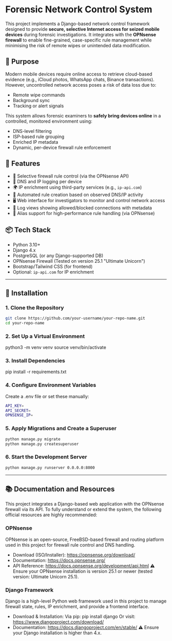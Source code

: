 # Forensic Network Control System

This project implements a Django-based network control framework designed to provide **secure, selective Internet access for seized mobile devices** during forensic investigations. It integrates with the **OPNsense firewall** to enable fine-grained, case-specific rule management while minimising the risk of remote wipes or unintended data modification.

## 🧭 Purpose

Modern mobile devices require online access to retrieve cloud-based evidence (e.g., iCloud photos, WhatsApp chats, Binance transactions). However, uncontrolled network access poses a risk of data loss due to:
- Remote wipe commands
- Background sync
- Tracking or alert signals

This system allows forensic examiners to **safely bring devices online** in a controlled, monitored environment using:
- DNS-level filtering
- ISP-based rule grouping
- Enriched IP metadata
- Dynamic, per-device firewall rule enforcement

## 🔧 Features

- 🔐 Selective firewall rule control (via the OPNsense API)
- 📄 DNS and IP logging per device
- 🌍 IP enrichment using third-party services (e.g., `ip-api.com`)
- 🧠 Automated rule creation based on observed DNS/IP activity
- 🖥️ Web interface for investigators to monitor and control network access
- 🔎 Log views showing allowed/blocked connections with metadata
- 🧱 Alias support for high-performance rule handling (via OPNsense)

## 📦 Tech Stack

- Python 3.10+
- Django 4.x
- PostgreSQL (or any Django-supported DB)
- OPNsense Firewall (Tested on version 25.1 "Ultimate Unicorn")
- Bootstrap/Tailwind CSS (for frontend)
- Optional: `ip-api.com` for IP enrichment

---

## 🚀 Installation

### 1. Clone the Repository

```bash
git clone https://github.com/your-username/your-repo-name.git
cd your-repo-name
```

### 2. Set Up a Virtual Environment
python3 -m venv venv
source venv/bin/activate

### 3. Install Dependencies
pip install -r requirements.txt

### 4. Configure Environment Variables
Create a .env file or set these manually:
```bash
API_KEY=
API_SECRET=
OPNSENSE_IP=
```

### 5. Apply Migrations and Create a Superuser
```bash
python manage.py migrate
python manage.py createsuperuser
```

### 6. Start the Development Server
```bash
python manage.py runserver 0.0.0.0:8000
```

---

## 📚 Documentation and Resources

This project integrates a Django-based web application with the OPNsense firewall via its API. To fully understand or extend the system, the following official resources are highly recommended:

### OPNsense
OPNsense is an open-source, FreeBSD-based firewall and routing platform used in this project for firewall rule control and DNS handling.

-   Download (ISO/Installer): https://opnsense.org/download/
-   Documentation: https://docs.opnsense.org/
-   API Reference: https://docs.opnsense.org/development/api.html
⚠️ Ensure your OPNsense installation is version 25.1 or newer (tested version: Ultimate Unicorn 25.1).

### Django Framework
Django is a high-level Python web framework used in this project to manage firewall state, rules, IP enrichment, and provide a frontend interface.

-   Download & Installation:
    Via pip: pip install django
    Or visit: https://www.djangoproject.com/download/
-   Documentation: https://docs.djangoproject.com/en/stable/
⚠️ Ensure your Django installation is higher than 4.x.
